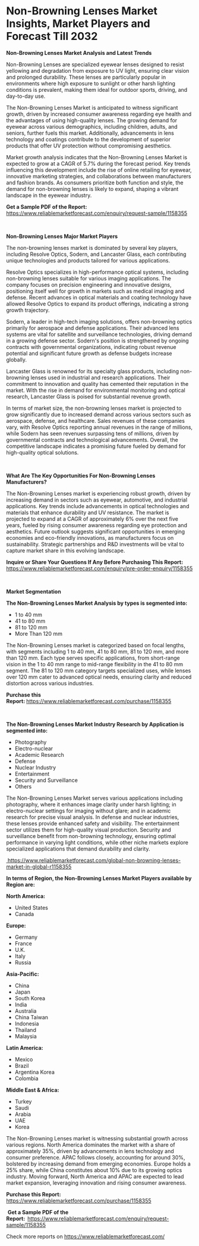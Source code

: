 <p><h1>Non-Browning Lenses Market Insights, Market Players and Forecast Till 2032</h1></p><p><strong>Non-Browning Lenses Market Analysis and Latest Trends</strong></p>
<p><p>Non-Browning Lenses are specialized eyewear lenses designed to resist yellowing and degradation from exposure to UV light, ensuring clear vision and prolonged durability. These lenses are particularly popular in environments where high exposure to sunlight or other harsh lighting conditions is prevalent, making them ideal for outdoor sports, driving, and day-to-day use.</p><p>The Non-Browning Lenses Market is anticipated to witness significant growth, driven by increased consumer awareness regarding eye health and the advantages of using high-quality lenses. The growing demand for eyewear across various demographics, including children, adults, and seniors, further fuels this market. Additionally, advancements in lens technology and coatings contribute to the development of superior products that offer UV protection without compromising aesthetics.</p><p>Market growth analysis indicates that the Non-Browning Lenses Market is expected to grow at a CAGR of 5.7% during the forecast period. Key trends influencing this development include the rise of online retailing for eyewear, innovative marketing strategies, and collaborations between manufacturers and fashion brands. As consumers prioritize both function and style, the demand for non-browning lenses is likely to expand, shaping a vibrant landscape in the eyewear industry.</p></p>
<p><strong>Get a Sample PDF of the Report:&nbsp;</strong> <a href="https://www.reliablemarketforecast.com/enquiry/request-sample/1158355?utm_campaign=2875&utm_medium=2&utm_source=Github&utm_content=ia&utm_term=21032025&utm_id=non-browning-lenses">https://www.reliablemarketforecast.com/enquiry/request-sample/1158355</a></p>
<p>&nbsp;</p>
<p><strong>Non-Browning Lenses Major Market Players</strong></p>
<p><p>The non-browning lenses market is dominated by several key players, including Resolve Optics, Sodern, and Lancaster Glass, each contributing unique technologies and products tailored for various applications. </p><p>Resolve Optics specializes in high-performance optical systems, including non-browning lenses suitable for various imaging applications. The company focuses on precision engineering and innovative designs, positioning itself well for growth in markets such as medical imaging and defense. Recent advances in optical materials and coating technology have allowed Resolve Optics to expand its product offerings, indicating a strong growth trajectory.</p><p>Sodern, a leader in high-tech imaging solutions, offers non-browning optics primarily for aerospace and defense applications. Their advanced lens systems are vital for satellite and surveillance technologies, driving demand in a growing defense sector. Sodern's position is strengthened by ongoing contracts with governmental organizations, indicating robust revenue potential and significant future growth as defense budgets increase globally.</p><p>Lancaster Glass is renowned for its specialty glass products, including non-browning lenses used in industrial and research applications. Their commitment to innovation and quality has cemented their reputation in the market. With the rise in demand for environmental monitoring and optical research, Lancaster Glass is poised for substantial revenue growth.</p><p>In terms of market size, the non-browning lenses market is projected to grow significantly due to increased demand across various sectors such as aerospace, defense, and healthcare. Sales revenues of these companies vary, with Resolve Optics reporting annual revenues in the range of millions, while Sodern has seen revenues surpassing tens of millions, driven by governmental contracts and technological advancements. Overall, the competitive landscape indicates a promising future fueled by demand for high-quality optical solutions.</p></p>
<p>&nbsp;</p>
<p><strong>What Are The Key Opportunities For Non-Browning Lenses Manufacturers?</strong></p>
<p><p>The Non-Browning Lenses market is experiencing robust growth, driven by increasing demand in sectors such as eyewear, automotive, and industrial applications. Key trends include advancements in optical technologies and materials that enhance durability and UV resistance. The market is projected to expand at a CAGR of approximately 6% over the next five years, fueled by rising consumer awareness regarding eye protection and aesthetics. Future outlook suggests significant opportunities in emerging economies and eco-friendly innovations, as manufacturers focus on sustainability. Strategic partnerships and R&D investments will be vital to capture market share in this evolving landscape.</p></p>
<p><strong>Inquire or Share Your Questions If Any Before Purchasing This Report:</strong> <a href="https://www.reliablemarketforecast.com/enquiry/pre-order-enquiry/1158355?utm_campaign=2875&utm_medium=2&utm_source=Github&utm_content=ia&utm_term=21032025&utm_id=non-browning-lenses">https://www.reliablemarketforecast.com/enquiry/pre-order-enquiry/1158355</a></p>
<p>&nbsp;</p>
<p><strong>Market Segmentation</strong></p>
<p><strong>The Non-Browning Lenses Market Analysis by types is segmented into:</strong></p>
<p><ul><li>1 to 40 mm</li><li>41 to 80 mm</li><li>81 to 120 mm</li><li>More Than 120 mm</li></ul></p>
<p><p>The Non-Browning Lenses market is categorized based on focal lengths, with segments including 1 to 40 mm, 41 to 80 mm, 81 to 120 mm, and more than 120 mm. Each type serves specific applications, from short-range vision in the 1 to 40 mm range to mid-range flexibility in the 41 to 80 mm segment. The 81 to 120 mm category targets specialized uses, while lenses over 120 mm cater to advanced optical needs, ensuring clarity and reduced distortion across various industries.</p></p>
<p><strong>Purchase this Report:&nbsp;</strong><a href="https://www.reliablemarketforecast.com/purchase/1158355?utm_campaign=2875&utm_medium=2&utm_source=Github&utm_content=ia&utm_term=21032025&utm_id=non-browning-lenses">https://www.reliablemarketforecast.com/purchase/1158355</a></p>
<p>&nbsp;</p>
<p><strong>The Non-Browning Lenses Market Industry Research by Application is segmented into:</strong></p>
<p><ul><li>Photography</li><li>Electro-nuclear</li><li>Academic Research</li><li>Defense</li><li>Nuclear Industry</li><li>Entertainment</li><li>Security and Surveillance</li><li>Others</li></ul></p>
<p><p>The Non-Browning Lenses Market serves various applications including photography, where it enhances image clarity under harsh lighting; in electro-nuclear settings for imaging without glare; and in academic research for precise visual analysis. In defense and nuclear industries, these lenses provide enhanced safety and visibility. The entertainment sector utilizes them for high-quality visual production. Security and surveillance benefit from non-browning technology, ensuring optimal performance in varying light conditions, while other niche markets explore specialized applications that demand durability and clarity.</p></p>
<p><a href="https://www.reliablemarketforecast.com/global-non-browning-lenses-market-in-global-r1158355?utm_campaign=2875&utm_medium=2&utm_source=Github&utm_content=ia&utm_term=21032025&utm_id=non-browning-lenses">&nbsp;https://www.reliablemarketforecast.com/global-non-browning-lenses-market-in-global-r1158355</a></p>
<p><strong>In terms of Region, the Non-Browning Lenses Market Players available by Region are:</strong></p>
<p>
    <p> <strong> North America: </strong>
        <ul>
            <li>United States</li>
            <li>Canada</li>
        </ul>
        </p> 
    <p> <strong> Europe: </strong>
        <ul>
            <li>Germany</li>
            <li>France</li>
            <li>U.K.</li>
            <li>Italy</li>
            <li>Russia</li>
        </ul>
        </p> 
    <p> <strong> Asia-Pacific: </strong>
        <ul>
            <li>China</li>
            <li>Japan</li>
            <li>South Korea</li>
            <li>India</li>
            <li>Australia</li>
            <li>China Taiwan</li>
            <li>Indonesia</li>
            <li>Thailand</li>
            <li>Malaysia</li>
        </ul>
        </p> 
    <p> <strong> Latin America: </strong>
        <ul>
            <li>Mexico</li>
            <li>Brazil</li>
            <li>Argentina Korea</li>
            <li>Colombia</li>
        </ul>
        </p> 
    <p> <strong> Middle East & Africa: </strong>
        <ul>
            <li>Turkey</li>
            <li>Saudi</li>
            <li>Arabia</li>
            <li>UAE</li>
            <li>Korea</li>
        </ul>
    </p>
    </p>
<p><p>The Non-Browning Lenses market is witnessing substantial growth across various regions. North America dominates the market with a share of approximately 35%, driven by advancements in lens technology and consumer preference. APAC follows closely, accounting for around 30%, bolstered by increasing demand from emerging economies. Europe holds a 25% share, while China constitutes about 10% due to its growing optics industry. Moving forward, North America and APAC are expected to lead market expansion, leveraging innovation and rising consumer awareness.</p></p>
<p><strong>Purchase this Report: </strong><a href="https://www.reliablemarketforecast.com/purchase/1158355?utm_campaign=2875&utm_medium=2&utm_source=Github&utm_content=ia&utm_term=21032025&utm_id=non-browning-lenses">https://www.reliablemarketforecast.com/purchase/1158355</a></p>
<p>&nbsp;<strong>Get a Sample PDF of the Report:&nbsp;&nbsp;</strong><a href="https://www.reliablemarketforecast.com/enquiry/request-sample/1158355?utm_campaign=2875&utm_medium=2&utm_source=Github&utm_content=ia&utm_term=21032025&utm_id=non-browning-lenses">https://www.reliablemarketforecast.com/enquiry/request-sample/1158355</a></p>
<p><strong></strong></p>
<p>Check more reports on <a href="https://www.reliablemarketforecast.com/?utm_campaign=2875&utm_medium=2&utm_source=Github&utm_content=ia&utm_term=21032025&utm_id=non-browning-lenses">https://www.reliablemarketforecast.com/</a></p>